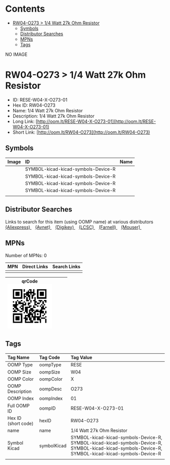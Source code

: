 



Contents
========

* [RW04-O273 > 1/4 Watt 27k Ohm Resistor](#rw04-o273--14-watt-27k-ohm-resistor)
	* [Symbols](#symbols)
	* [Distributor Searches](#distributor-searches)
	* [MPNs](#mpns)
	* [Tags](#tags)
  
NO IMAGE  
# RW04-O273 > 1/4 Watt 27k Ohm Resistor

- ID: RESE-W04-X-O273-01
- Hex ID: RW04-O273
- Name: 1/4 Watt 27k Ohm Resistor
- Description: 1/4 Watt 27k Ohm Resistor
- Long Link: [http://oom.lt/RESE-W04-X-O273-01](http://oom.lt/RESE-W04-X-O273-01)
- Short Link: [http://oom.lt/RW04-O273](http://oom.lt/RW04-O273)

## Symbols
  

|Image|ID|Name|
| :--- | :--- | :--- |
|![]()|SYMBOL-kicad-kicad-symbols-Device-R||
|![]()|SYMBOL-kicad-kicad-symbols-Device-R||
|![]()|SYMBOL-kicad-kicad-symbols-Device-R||
|![]()|SYMBOL-kicad-kicad-symbols-Device-R||
||||

## Distributor Searches
  
Links to search for this item (using OOMP name) at various distributors  
[(Aliexpress) ](https://www.aliexpress.com/wholesale?SearchText=11171/4+Watt+27k+Ohm+Resistor)&nbsp;&nbsp;&nbsp;[(Avnet) ](https://www.avnet.com/shop/us/search/1/4+Watt+27k+Ohm+Resistor)&nbsp;&nbsp;&nbsp;[(Digikey) ](https://www.digikey.co.uk/en/products/result?s=1/4+Watt+27k+Ohm+Resistor)&nbsp;&nbsp;&nbsp;[(LCSC) ](https://www.lcsc.com/search?q=1/4+Watt+27k+Ohm+Resistor)&nbsp;&nbsp;&nbsp;[(Farnell) ](https://uk.farnell.com/search?st=1/4+Watt+27k+Ohm+Resistor)&nbsp;&nbsp;&nbsp;[(Mouser) ](https://www.mouser.com/c/?q=1/4+Watt+27k+Ohm+Resistor)&nbsp;&nbsp;&nbsp;
## MPNs
  
Number of MPNs: 0  

|MPN|Direct Links|Search Links|
| :--- | :--- | :--- |
||||
  

|qrCode<br>[![](https://raw.githubusercontent.com/oomlout/oomlout_OOMP_parts_V2/main/RESE/W04/X/O273/01/qrCode_140.png)](https://github.com/oomlout/oomlout_OOMP_parts_V2/tree/main/RESE/W04/X/O273/01/qrCode.png)||||
| :---: | :---: | :---: | :---: |

## Tags
  

|Tag Name|Tag Code|Tag Value|
| :--- | :--- | :--- |
|OOMP Type|oompType|RESE|
|OOMP Size|oompSize|W04|
|OOMP Color|oompColor|X|
|OOMP Description|oompDesc|O273|
|OOMP Index|oompIndex|01|
|Full OOMP ID|oompID|RESE-W04-X-O273-01|
|Hex ID (short code)|hexID|RW04-O273|
|name|name|1/4 Watt 27k Ohm Resistor|
|Symbol Kicad|symbolKicad|SYMBOL-kicad-kicad-symbols-Device-R, SYMBOL-kicad-kicad-symbols-Device-R, SYMBOL-kicad-kicad-symbols-Device-R, SYMBOL-kicad-kicad-symbols-Device-R|
||||
